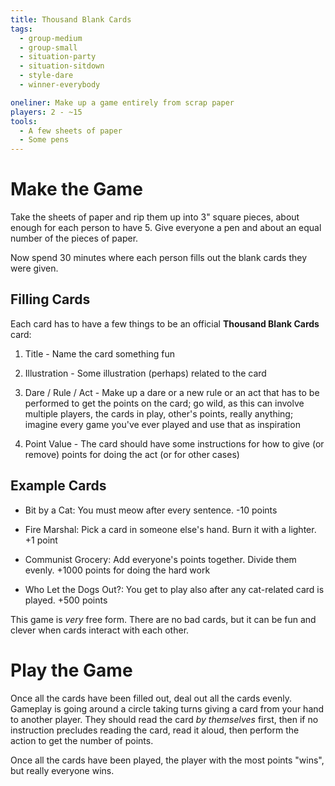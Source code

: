 ```yaml
---
title: Thousand Blank Cards
tags:
  - group-medium
  - group-small
  - situation-party
  - situation-sitdown
  - style-dare
  - winner-everybody

oneliner: Make up a game entirely from scrap paper
players: 2 - ~15
tools:
  - A few sheets of paper
  - Some pens
---
```

# Make the Game

Take the sheets of paper and rip them up into 3" square pieces, about enough for
each person to have 5. Give everyone a pen and about an equal number of the
pieces of paper.

Now spend 30 minutes where each person fills out the blank cards they were
given.

## Filling Cards

Each card has to have a few things to be an official **Thousand Blank Cards**
card:

1. Title - Name the card something fun

2. Illustration - Some illustration (perhaps) related to the card

3. Dare / Rule / Act - Make up a dare or a new rule or an act that has to be
   performed to get the points on the card; go wild, as this can involve
   multiple players, the cards in play, other's points, really anything; imagine
   every game you've ever played and use that as inspiration

4. Point Value - The card should have some instructions for how to give (or
   remove) points for doing the act (or for other cases)

## Example Cards

- Bit by a Cat: You must meow after every sentence. -10 points

- Fire Marshal: Pick a card in someone else's hand. Burn it with a lighter. +1
  point

- Communist Grocery: Add everyone's points together. Divide them evenly. +1000
  points for doing the hard work

- Who Let the Dogs Out?: You get to play also after any cat-related card is
  played. +500 points

This game is _very_ free form. There are no bad cards, but it can be fun and
clever when cards interact with each other.

# Play the Game

Once all the cards have been filled out, deal out all the cards evenly. Gameplay
is going around a circle taking turns giving a card from your hand to another
player. They should read the card _by themselves_ first, then if no instruction
precludes reading the card, read it aloud, then perform the action to get the
number of points.

Once all the cards have been played, the player with the most points "wins", but
really everyone wins.
